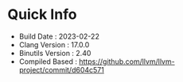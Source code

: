 # Quick Info
* Build Date : 2023-02-22
* Clang Version : 17.0.0
* Binutils Version : 2.40
* Compiled Based : https://github.com/llvm/llvm-project/commit/d604c571
